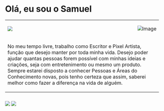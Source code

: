 # Olá, eu sou o Samuel

<table>
  <tr>
    <td>
      <picture>
        <source
          srcset="https://github-readme-stats.vercel.app/api?username=Tirenty&show_icons=true&theme=radical"
          media="(prefers-color-scheme: dark)"
        />
        <source
          srcset="https://github-readme-stats.vercel.app/api?username=Tirenty&show_icons=true"
          media="(prefers-color-scheme: light), (prefers-color-scheme: no-preference)"
        />
        <img src="https://github-readme-stats.vercel.app/api?username=Tirenty&show_icons=true" />
      </picture>
    </td>
    <td>
      <p align="right">
        <img src="https://github.com/user-attachments/assets/e743e6fa-0263-47fd-9c04-3baacc9ed5da" alt="Image" />
      </p>
    </td>
  </tr>

  <tr>
    <td colspan="2">
      <p align="left">
        No meu tempo livre, trabalho como Escritor e Pixel Artista, função que desejo manter por toda minha vida. 
        Desejo poder ajudar quantas pessoas forem possível com minhas ideias e criações, seja com entretenimento ou mesmo um produto.
        Sempre estarei disposto a conhecer Pessoas e Áreas do Conhecimento novas, pois tenho certeza que assim, saberei melhor como fazer a diferença na vida de alguém.
      </p>
    </td>
  </tr>
  
</table>

  ##
 
  <div> 
    <a href = "mailto:samuelbpchawler@gmail.com"><img src="https://img.shields.io/badge/-Gmail-%23333?style=for-the-badge&logo=gmail&logoColor=white" target="_blank"></a>
    <a href="https://www.linkedin.com/in/samuelbp" target="_blank"><img src="https://img.shields.io/badge/-LinkedIn-%230077B5?style=for-the-badge&logo=linkedin&logoColor=white" target="_blank"></a> 
  
  </div>
